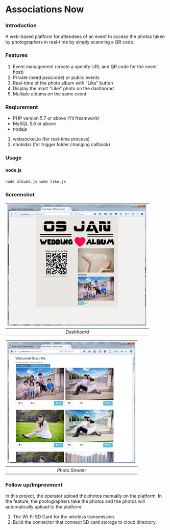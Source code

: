 # Associations Now
### Introduction
A web-based platform for attendees of an event to access the photos taken by photographers in real-time by simply scanning a QR code.

### Features
1. Event management (create a specify URL and QR code for the event host)
2. Private (need passcode) or public events
3. Real-time of the photo album with "Like" button
4. Display the most "Like" photo on the dashborad
5. Multiple albums on the same event

### Reqiurement
* PHP version 5.7 or above (Yii freamwork)
* MySQL 5.6 or above
* nodejs 
1. websocket.io (for real-time process)
2. chokidar (for trigger folder changing callback)

### Usage
#### node.js
`node album2.js`
`node like.js`

### Screenshot
| ![demo1.png](https://github.com/moonChildLady/instantPhotoEvents/blob/main/images/demo1.png?raw=true) | 
|:--:| 
| *Dashboard* |

| ![demo2.png](https://github.com/moonChildLady/instantPhotoEvents/blob/main/images/demo2.png?raw=true) | 
|:--:| 
| *Photo Stream* |


### Follow up/Improvment
In this project, the operator upload the photos manually on the platform. In the feature, the photographers take the photos and the photos will automatically upload to the platform.
1. The Wi-Fi SD Card for the wireless transmission.
2. Build the connector that connect SD card storage to cloud directory.
